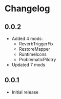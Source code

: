# Changelog

## 0.0.2

- Added 4 mods:
  - ReverbTriggerFix
  - RestoreMapper
  - RuntimeIcons
  - ProblematicPilotry
- Updated 7 mods

## 0.0.1

- Initial release
